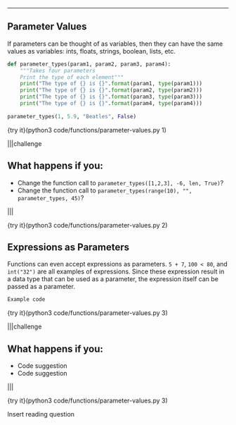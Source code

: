 ----------

## Parameter Values

If parameters can be thought of as variables, then they can have the same values as variables: ints, floats, strings, boolean, lists, etc.

```python
def parameter_types(param1, param2, param3, param4):
    """Takes four parameters
    Print the type of each element"""
    print("The type of {} is {}".format(param1, type(param1)))
    print("The type of {} is {}".format(param2, type(param2)))
    print("The type of {} is {}".format(param3, type(param3)))
    print("The type of {} is {}".format(param4, type(param4)))
        
parameter_types(1, 5.9, "Beatles", False)
```

{try it}(python3 code/functions/parameter-values.py 1)

|||challenge
## What happens if you:
* Change the function call to `parameter_types([1,2,3], -6, len, True)`?
* Change the function call to `parameter_types(range(10), "", parameter_types, 45)`?

|||

{try it}(python3 code/functions/parameter-values.py 2)

## Expressions as Parameters

Functions can even accept expressions as parameters. `5 + 7`, `100 < 80`, and `int("32")` are all examples of expressions. Since these expression result in a data type that can be used as a parameter, the expression itself can be passed as a parameter.

```python
Example code
```

{try it}(python3 code/functions/parameter-values.py 3)

|||challenge
## What happens if you:
* Code suggestion
* Code suggestion

|||

{try it}(python3 code/functions/parameter-values.py 3)

Insert reading question
